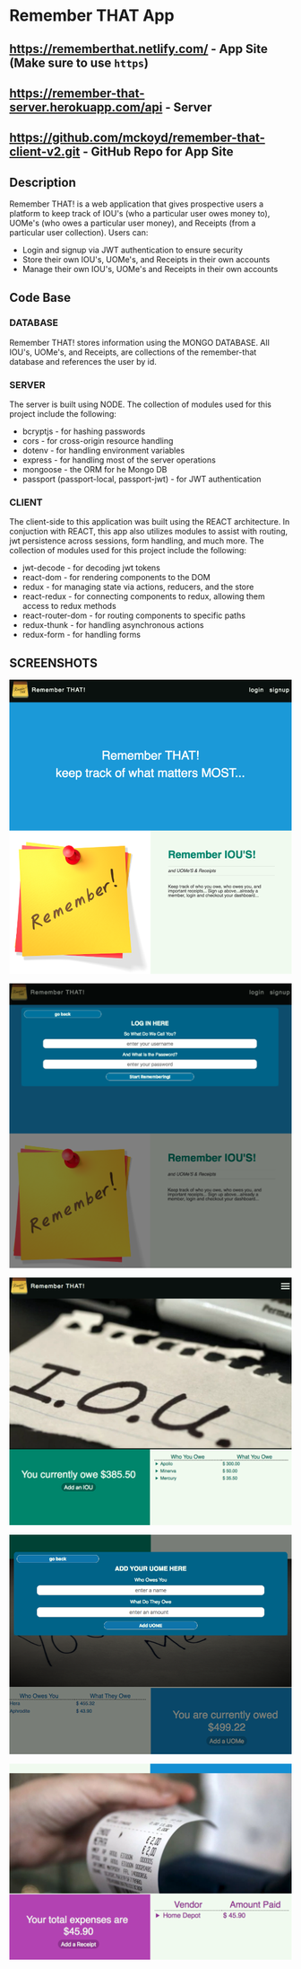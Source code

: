 # Remember THAT App
## https://rememberthat.netlify.com/ - App Site (Make sure to use `https`)
## https://remember-that-server.herokuapp.com/api - Server
## https://github.com/mckoyd/remember-that-client-v2.git - GitHub Repo for App Site
## Description

Remember THAT! is a web application that gives prospective users a platform to keep track of IOU's (who a particular user owes money to), UOMe's (who owes a particular user money), and Receipts (from a particular user collection).  Users can:
- Login and signup via JWT authentication to ensure security
- Store their own IOU's, UOMe's, and Receipts in their own accounts
- Manage their own IOU's, UOMe's and Receipts in their own accounts

## Code Base

### DATABASE
Remember THAT! stores information using the MONGO DATABASE.  All IOU's, UOMe's, and Receipts, are collections of the remember-that database and references the user by id.

### SERVER
The server is built using NODE.  The collection of modules used for this project include the following:
- bcryptjs - for hashing passwords
- cors - for cross-origin resource handling
- dotenv - for handling environment variables
- express - for handling most of the server operations
- mongoose - the ORM for he Mongo DB
- passport (passport-local, passport-jwt) - for JWT authentication
### CLIENT
The client-side to this application was built using the REACT architecture.  In conjuction with REACT, this app also utilizes modules to assist with routing, jwt persistence across sessions, form handling, and much more.  The collection of modules used for this project include the following:
- jwt-decode - for decoding jwt tokens
- react-dom - for rendering components to the DOM
- redux - for managing state via actions, reducers, and the store
- react-redux - for connecting components to redux, allowing them access to redux methods
- react-router-dom - for routing components to specific paths
- redux-thunk - for handling asynchronous actions
- redux-form - for handling forms

## SCREENSHOTS

![Image](./screenshots/rememberThat1.png)

![Image](./screenshots/rememberThat2.png)


![Image](./screenshots/rememberThat3.png)

![Image](./screenshots/rememberThat4.png)

![Image](./screenshots/rememberThat5.png)
